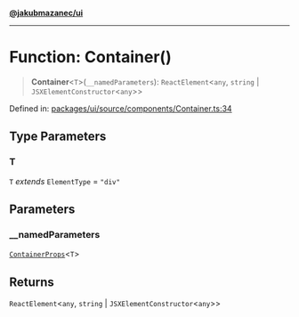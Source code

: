 [**@jakubmazanec/ui**](../README.md)

---

# Function: Container()

> **Container**\<`T`\>(`__namedParameters`): `ReactElement`\<`any`, `string` \|
> `JSXElementConstructor`\<`any`\>\>

Defined in:
[packages/ui/source/components/Container.ts:34](https://github.com/jakubmazanec/tools/blob/dccfe8e5cee218e88ff4db59e4bf460975897c58/packages/ui/source/components/Container.ts#L34)

## Type Parameters

### T

`T` _extends_ `ElementType` = `"div"`

## Parameters

### \_\_namedParameters

[`ContainerProps`](../type-aliases/ContainerProps.md)\<`T`\>

## Returns

`ReactElement`\<`any`, `string` \| `JSXElementConstructor`\<`any`\>\>
